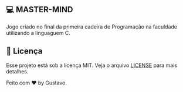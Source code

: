## :computer: MASTER-MIND
Jogo criado no final da primeira cadeira de Programação na faculdade utilizando a linguaguem C.

## :memo: Licença

Esse projeto está sob a licença MIT. Veja o arquivo [LICENSE](LICENSE.md) para mais detalhes.

Feito com ♥ by Gustavo.
